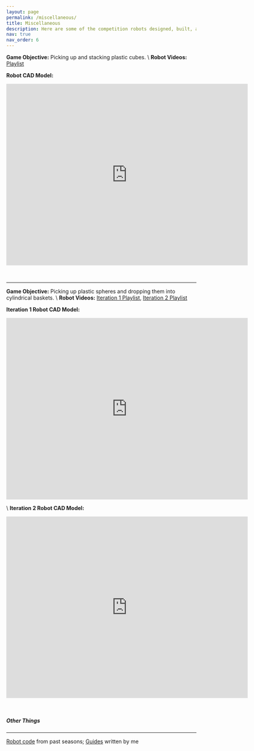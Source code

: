 ```yaml
---
layout: page
permalink: /miscellaneous/
title: Miscellaneous
description: Here are some of the competition robots designed, built, and programmed by me.
nav: true
nav_order: 6
---
```


**Game Objective:** Picking up and stacking plastic cubes. \\
**Robot Videos:** [Playlist](https://www.youtube.com/watch?v=2yH0XbTgVOY&list=PLOVSIsYOyOF3BGpvA9BS9q3m-NSgKIeYY&index=1)

**Robot CAD Model:**
<iframe src="https://myhub.autodesk360.com/ue2f80a7d/shares/public/SHd38bfQT1fb47330c99ec0e6178b2116ec2?mode=embed" width="640" height="480" allowfullscreen="true" webkitallowfullscreen="true" mozallowfullscreen="true"  frameborder="0"></iframe>

&nbsp;

---
**Game Objective:** Picking up plastic spheres and dropping them into cylindrical baskets. \\
**Robot Videos:** [Iteration 1 Playlist](https://www.youtube.com/watch?v=lbfCjw0BKeE&list=PLOVSIsYOyOF0WgNdBguiLier7NUoR-k7x&index=1), [Iteration 2 Playlist](https://www.youtube.com/watch?v=Oa5fJqwaVGs&list=PLOVSIsYOyOF2BbGYWc2-0hXRldbet2tI_&index=1)

**Iteration 1 Robot CAD Model:**
<iframe src="https://myhub.autodesk360.com/ue2f80a7d/shares/public/SHd38bfQT1fb47330c99615bb1780f279fbb?mode=embed" width="640" height="480" allowfullscreen="true" webkitallowfullscreen="true" mozallowfullscreen="true"  frameborder="0"></iframe>

\\
**Iteration 2 Robot CAD Model:**
<iframe src="https://myhub.autodesk360.com/ue2f80a7d/shares/public/SHd38bfQT1fb47330c99994e9579cec1fabc?mode=embed" width="640" height="480" allowfullscreen="true" webkitallowfullscreen="true" mozallowfullscreen="true"  frameborder="0"></iframe>

&nbsp;

##### **Other Things**

---
[Robot code](https://github.com/jingyi-xiang/non_holonomic_control) from past seasons; [Guides](https://github.com/jingyi-xiang/vrc_resources) written by me